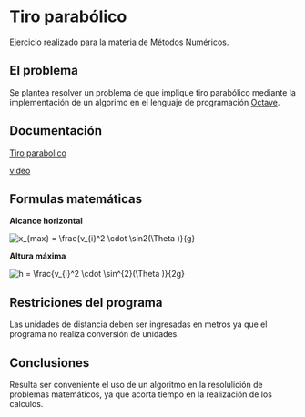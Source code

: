 # Tiro parabólico
Ejercicio realizado para la materia de Métodos Numéricos.

## El problema
Se plantea resolver un problema de que implique tiro parabólico mediante la implementación de un algorimo en el lenguaje de programación [Octave](https://http://octave.org/).

## Documentación 
[Tiro parabolico](https://www.lifeder.com/tiro-movimiento-parabolico/#Formulas)
 
[video](https://youtu.be/YfJzRX78UlM)

## Formulas matemáticas
 **Alcance horizontal**

<img src="https://latex.codecogs.com/gif.latex?x_{max}&space;=&space;\frac{v_{i}^2&space;\cdot&space;\sin2(\Theta&space;)}{g}" title="x_{max} = \frac{v_{i}^2 \cdot \sin2(\Theta )}{g}" />

 **Altura máxima**

<img src="https://latex.codecogs.com/gif.latex?h&space;=&space;\frac{v_{i}^2&space;\cdot&space;\sin^{2}(\Theta&space;)}{2g}" title="h = \frac{v_{i}^2 \cdot \sin^{2}(\Theta )}{2g}" />


## Restriciones del programa
Las unidades de distancia deben ser ingresadas en metros ya que el programa no realiza conversión de unidades. 

## Conclusiones
Resulta ser conveniente el uso de un algoritmo en la resolulición de problemas matemáticos, ya que acorta tiempo en la realización de los calculos.